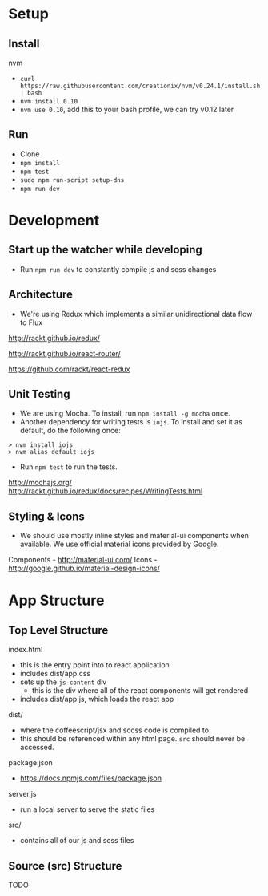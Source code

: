 Setup
=======

## Install

nvm

- `curl https://raw.githubusercontent.com/creationix/nvm/v0.24.1/install.sh | bash`
- `nvm install 0.10`
- `nvm use 0.10`, add this to your bash profile, we can try v0.12 later

## Run

- Clone
- `npm install`
- `npm test`
- `sudo npm run-script setup-dns`
- `npm run dev`

Development
===========

## Start up the watcher while developing

- Run `npm run dev` to constantly compile js and scss changes

## Architecture

- We're using Redux which implements a similar unidirectional data flow to Flux

http://rackt.github.io/redux/

http://rackt.github.io/react-router/

https://github.com/rackt/react-redux

## Unit Testing

- We are using Mocha. To install, run `npm install -g mocha` once.
- Another dependency for writing tests is `iojs`. To install and set it as default, do the following once:
```
> nvm install iojs
> nvm alias default iojs
```
- Run `npm test` to run the tests.

http://mochajs.org/
http://rackt.github.io/redux/docs/recipes/WritingTests.html

## Styling & Icons

- We should use mostly inline styles and material-ui components when available. We use official material icons provided by Google.

Components - http://material-ui.com/
Icons - http://google.github.io/material-design-icons/

App Structure
==============

## Top Level Structure

index.html
- this is the entry point into to react application
- includes dist/app.css
- sets up the `js-content` div
  - this is the div where all of the react components will get rendered
- includes dist/app.js, which loads the react app

dist/
- where the coffeescript/jsx and sccss code is compiled to
- this should be referenced within any html page. `src` should never be accessed.

package.json
- https://docs.npmjs.com/files/package.json

server.js
- run a local server to serve the static files

src/
- contains all of our js and scss files

## Source (src) Structure

TODO
